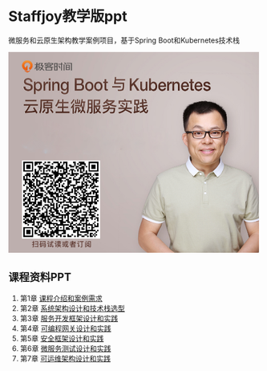 # Staffjoy教学版ppt
微服务和云原生架构教学案例项目，基于Spring Boot和Kubernetes技术栈

<img src="doc/images/bobo_promote.jpg" width="500" height="400">

## 课程资料PPT
1. 第1章 [课程介绍和案例需求](doc/ppts/Chapter_01.pdf)
2. 第2章 [系统架构设计和技术栈选型](doc/ppts/Chapter_02.pdf)
3. 第3章 [服务开发框架设计和实践](doc/ppts/Chapter_03.pdf)
4. 第4章 [可编程网关设计和实践](doc/ppts/Chapter_04.pdf)
5. 第5章 [安全框架设计和实践](doc/ppts/Chapter_05.pdf)
6. 第6章 [微服务测试设计和实践](doc/ppts/Chapter_06.pdf)
7. 第7章 [可运维架构设计和实践](doc/ppts/Chapter_07.pdf)
